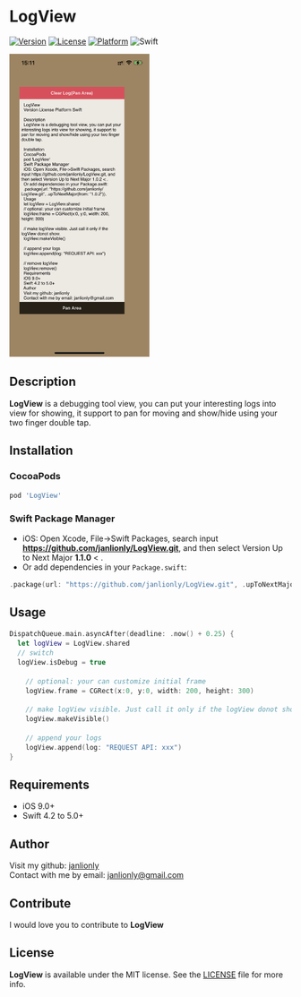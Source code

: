 # LogView
[![Version](https://img.shields.io/cocoapods/v/LogView.svg?style=flat)](https://cocoapods.org/pods/LogView)
[![License](https://img.shields.io/cocoapods/l/LogView.svg?style=flat)](https://github.com/janlionly/LogView/blob/master/LICENSE)
[![Platform](https://img.shields.io/cocoapods/p/LogView.svg?style=flat)](https://github.com/janlionly/LogView)
![Swift](https://img.shields.io/badge/%20in-swift%204.2-orange.svg)

<img src="https://github.com/janlionly/Resources/blob/main/IMG_1366.PNG" width="250" height="541">

## Description

**LogView** is a debugging tool view, you can put your interesting logs into view for showing, it support to pan for moving and show/hide using your two finger double tap.

## Installation

### CocoaPods

```ruby
pod 'LogView'
```

### Swift Package Manager

- iOS: Open Xcode, File->Swift Packages, search input **https://github.com/janlionly/LogView.git**, and then select Version Up to Next Major **1.1.0** < .
- Or add dependencies in your `Package.swift`:

```swift
.package(url: "https://github.com/janlionly/LogView.git", .upToNextMajor(from: "1.1.0")),
```

## Usage

```swift
DispatchQueue.main.asyncAfter(deadline: .now() + 0.25) {
  let logView = LogView.shared
  // switch
  logView.isDebug = true
  
	// optional: your can customize initial frame
	logView.frame = CGRect(x:0, y:0, width: 200, height: 300)

	// make logView visible. Just call it only if the logView donot show.
	logView.makeVisible()

	// append your logs
	logView.append(log: "REQUEST API: xxx")
}
```

## Requirements

- iOS 9.0+
- Swift 4.2 to 5.0+

## Author

Visit my github: [janlionly](https://github.com/janlionly)<br>
Contact with me by email: janlionly@gmail.com

## Contribute

I would love you to contribute to **LogView**

## License

**LogView** is available under the MIT license. See the [LICENSE](https://github.com/janlionly/LogView/blob/master/LICENSE) file for more info.
